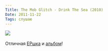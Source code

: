 ```yaml
---
Title: The Mob Glitch - Drink The Sea (2010)
Date: 2011-11-22
Tags: слушаю
---
```


<div class="text"><img src="http://dl.dropbox.com/u/140528/site/glitch_mob.jpg" /><br /><br />
Отличная <a href="http://www.discogs.com/Glitch-Mob-We-Can-Make-The-World-Stop/master/361791">EPшка</a> и <a href="http://www.discogs.com/Glitch-Mob-Drink-The-Sea/master/276827">альбом</a>!</div>